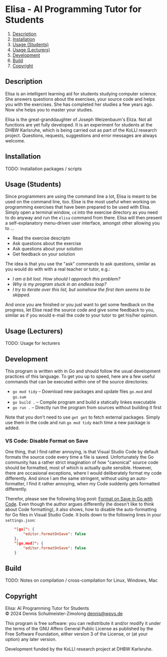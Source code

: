 Elisa - AI Programming Tutor for Students
=========================================

1. [Description](#description)
1. [Installation](#installation)
1. [Usage (Students)](#usage-students)
1. [Usage (Lecturers)](#usage-lecturers)
1. [Development](#development)
1. [Build](#build)
1. [Copyright](#copyright)

Description
-----------

Elisa is an intelligent learning aid for students studying computer science. She answers questions
about the exercises, your source code and helps you with the exercises. She has completed her studies
a few years ago. Now she helps you to master your studies.

Elisa is the great-granddaughter of Joseph Weizenbaum's Eliza. Not all functions are yet fully developed.
It is an experiment for students at the DHBW Karlsruhe, which is being carried out as part of the KoLLI
research project. Questions, requests, suggestions and error messages are always welcome.

Installation
------------

TODO: Installation packages / scripts

Usage (Students)
----------------

Since programmers are using the command line a lot, Elisa is meant to be used on the command line, too.
Elise is the most useful when working on programming exercises that have been prepared to be used with Elisa.
Simply open a terminal window, `cd` into the exercise directory as you need to do anyway and run the `elisa`
command from there. Elisa will then present a self-explanatory menu-driven user interface, amongst other
allowing you to …

* Read the exercise descriptn
* Ask questions about the exercise
* Ask questions about your solution
* Get feedback on your solution

The idea is that you use the "ask" commands to ask questions, similar as you would do with with a real teacher
or tutor, e.g.:

* _I am a bit lost. How should I approach this problem?_
* _Why is my program stuck in an endless loop?_
* _I try to iterate over this list, but somehow the first item seems to be skipped._

And once you are finished or you just want to get some feedback on the progress, let Elise read the source
code and give some feedback to you, similar as if you would e-mail the code to your tutor to get his/her
opinion.

Usage (Lecturers)
-----------------

TODO: Usage for lecturers

Development
-----------

This program is written with in Go and should follow the usual development practices of this
language. To get you up to speed, here are a few useful commands that can be executed within
one of the source directories:

* `go mod tidy` – Download new packages and update files `go.mod` and `go.sum`
* `go build .` – Compile program and build a statically linkes executable
* `go run .` – Directly run the program from sources without building it first

Note that you don't need to use `get get` to fetch external packages. Simply use them in the
code and run `go mod tidy` each time a new package is added.

### VS Code: Disable Format on Save

One thing, that I find rather annoying, is that Visual Studio Code by default formats the
source code every time a file is saved. Unfortunately the Go community has a rather strict
imagination of how "canonical" source code should be formatted, most of which is actually
quite sensible. However, there are occasional exceptions, where I would deliberately format
my code differently. And since I am the same stringent, without using an auto-formatter, I
find it rather annoying, when my Code suddenly gets formatted differently.

Therefor, please see the following blog post: [Format on Save in Go with Code](https://blog.boot.dev/golang/format-on-save-vs-code-golang/).
Even though the author argues differently (he doesn't like to think about Code formatting),
it also shows, how to disable the auto-formatting for Go files in Visual Studio Code.
It boils down to the following lines in your `settings.json`:

```json
    "[go]": {
        "editor.formatOnSave": false
    },
    "[go.mod]": {
        "editor.formatOnSave": false
    }
```

Build
-----

TODO: Notes on compilation / cross-compilation for Linux, Windows, Mac

Copyright
---------

Elisa: AI Programming Tutor for Students <br/>
© 2024 Dennis Schulmeister-Zimolong <dennis@wpvs.de> <br>

This program is free software: you can redistribute it and/or modify
it under the terms of the GNU Affero General Public License as
published by the Free Software Foundation, either version 3 of the
License, or (at your option) any later version.

Development funded by the KoLLI research project at DHBW Karlsruhe.